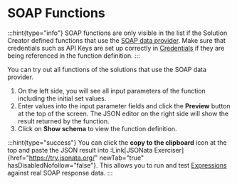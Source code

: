 # SOAP Functions

:::hint{type="info"} SOAP functions are only visible in the list if the Solution Creator defined functions that use the [SOAP data provider](https://docs.jigx.com/data-providers). Make sure that credentials such as API Keys are set up correctly in [Credentials](credentials.md) if they are being referenced in the function definition. :::

You can try out all functions of the solutions that use the SOAP data provider.

1. On the left side, you will see all input parameters of the function including the initial set values.
2. Enter values into the input parameter fields and click the **Preview** button at the top of the screen. The JSON editor on the right side will show the result returned by the function.
3. Click on **Show schema** to view the function definition.

:::hint{type="success"} You can click the **copy to the clipboard** icon at the top and paste the JSON result into :Link\[JSONata Exerciser]{href="https://try.jsonata.org/" newTab="true" hasDisabledNofollow="false"}. This allows you to run and test [Expressions](../../building-apps-with-jigx/logic/expressions.md) against real SOAP response data. :::
